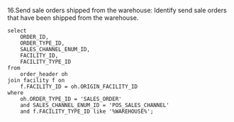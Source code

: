 16.Send sale orders shipped from the warehouse: Identify send sale orders that have been shipped from the warehouse.
```
select
	ORDER_ID,
	ORDER_TYPE_ID,
	SALES_CHANNEL_ENUM_ID,
	FACILITY_ID,
	FACILITY_TYPE_ID
from
	order_header oh
join facility f on
	f.FACILITY_ID = oh.ORIGIN_FACILITY_ID
where
	oh.ORDER_TYPE_ID = 'SALES_ORDER'
	and SALES_CHANNEL_ENUM_ID = 'POS_SALES_CHANNEL'
	and f.FACILITY_TYPE_ID like '%WAREHOUSE%';
```
